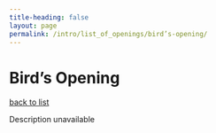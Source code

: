 ```yaml
---
title-heading: false
layout: page
permalink: /intro/list_of_openings/bird’s-opening/
---
```


# Bird’s Opening

[back to list](../../list_of_openings)

Description unavailable